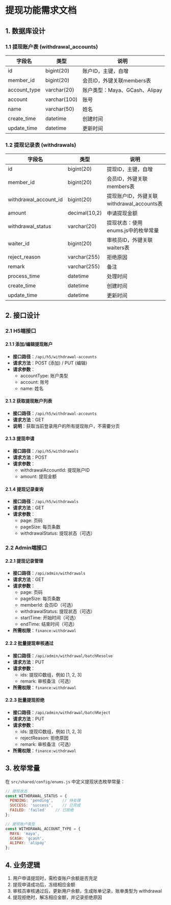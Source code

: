 # 提现功能需求文档

## 1. 数据库设计

### 1.1 提现账户表 (withdrawal_accounts)

| 字段名 | 类型 | 说明 |
|-------|------|------|
| id | bigint(20) | 账户ID，主键，自增 |
| member_id | bigint(20) | 会员ID，外键关联members表 |
| account_type | varchar(20) | 账户类型：Maya、GCash、Alipay |
| account | varchar(100) | 账号 |
| name | varchar(50) | 姓名 |
| create_time | datetime | 创建时间 |
| update_time | datetime | 更新时间 |

### 1.2 提现记录表 (withdrawals)

| 字段名 | 类型 | 说明 |
|-------|------|------|
| id | bigint(20) | 提现ID，主键，自增 |
| member_id | bigint(20) | 会员ID，外键关联members表 |
| withdrawal_account_id | bigint(20) | 提现账户ID，外键关联withdrawal_accounts表 |
| amount | decimal(10,2) | 申请提现金额 |
| withdrawal_status | varchar(20) | 提现状态：使用enums.js中的枚举常量 |
| waiter_id | bigint(20) | 审核员ID，外键关联waiters表 |
| reject_reason | varchar(255) | 拒绝原因 |
| remark | varchar(255) | 备注 |
| process_time | datetime | 处理时间 |
| create_time | datetime | 创建时间 |
| update_time | datetime | 更新时间 |

## 2. 接口设计

### 2.1 H5端接口

#### 2.1.1 添加/编辑提现账户

- **接口路径**：`/api/h5/withdrawal-accounts`
- **请求方法**：POST (添加) / PUT (编辑)
- **请求参数**：
  - accountType: 账户类型
  - account: 账号
  - name: 姓名

#### 2.1.2 获取提现账户列表

- **接口路径**：`/api/h5/withdrawal-accounts`
- **请求方法**：GET
- **说明**：获取当前登录用户的所有提现账户，不需要分页

#### 2.1.3 提现申请

- **接口路径**：`/api/h5/withdrawals`
- **请求方法**：POST
- **请求参数**：
  - withdrawalAccountId: 提现账户ID
  - amount: 提现金额

#### 2.1.4 提现记录查询

- **接口路径**：`/api/h5/withdrawals`
- **请求方法**：GET
- **请求参数**：
  - page: 页码
  - pageSize: 每页条数
  - withdrawalStatus: 提现状态（可选）

### 2.2 Admin端接口

#### 2.2.1 提现记录管理

- **接口路径**：`/api/admin/withdrawals`
- **请求方法**：GET
- **请求参数**：
  - page: 页码
  - pageSize: 每页条数
  - memberId: 会员ID（可选）
  - withdrawalStatus: 提现状态（可选）
  - startTime: 开始时间（可选）
  - endTime: 结束时间（可选）
- **所需权限**：`finance:withdrawal`

#### 2.2.2 批量提现审核通过

- **接口路径**：`/api/admin/withdrawal/batchResolve`
- **请求方法**：PUT
- **请求参数**：
  - ids: 提现ID数组，例如 [1, 2, 3]
  - remark: 审核备注（可选）
- **所需权限**：`finance:withdrawal`

#### 2.2.3 批量提现拒绝

- **接口路径**：`/api/admin/withdrawal/batchReject`
- **请求方法**：PUT
- **请求参数**：
  - ids: 提现ID数组，例如 [1, 2, 3]
  - rejectReason: 拒绝原因
  - remark: 审核备注（可选）
- **所需权限**：`finance:withdrawal`

## 3. 枚举常量

在 `src/shared/config/enums.js` 中定义提现状态枚举常量：

```javascript
// 提现状态
const WITHDRAWAL_STATUS = {
  PENDING: 'pending',    // 待处理
  SUCCESS: 'success',    // 已完成
  FAILED: 'failed'    // 已拒绝
};

// 提现账户类型
const WITHDRAWAL_ACCOUNT_TYPE = {
  MAYA: 'maya',
  GCASH: 'gcash',
  ALIPAY: 'alipay'
};
```

## 4. 业务逻辑

1. 用户申请提现时，需检查账户余额是否充足
2. 提现申请成功后，冻结相应金额
3. 审核员审核通过后，更新用户余额，生成账单记录，账单类型为 withdrawal
4. 提现拒绝时，解冻相应金额，并记录拒绝原因